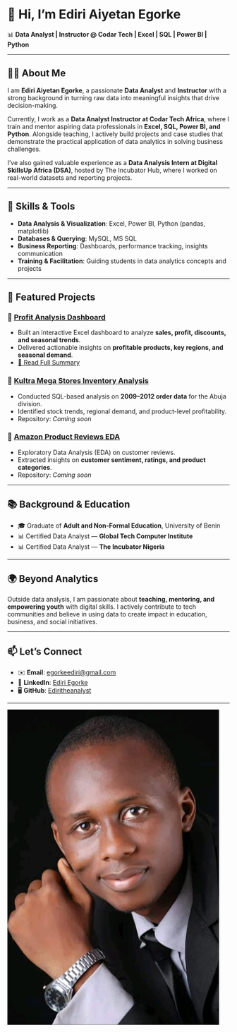 # 👋 Hi, I’m Ediri Aiyetan Egorke  

📊 **Data Analyst | Instructor @ Codar Tech | Excel | SQL | Power BI | Python**  

---

## 👨‍💻 About Me  
I am **Ediri Aiyetan Egorke**, a passionate **Data Analyst** and **Instructor** with a strong background in turning raw data into meaningful insights that drive decision-making.  

Currently, I work as a **Data Analyst Instructor at Codar Tech Africa**, where I train and mentor aspiring data professionals in **Excel, SQL, Power BI, and Python**. Alongside teaching, I actively build projects and case studies that demonstrate the practical application of data analytics in solving business challenges.  

I’ve also gained valuable experience as a **Data Analysis Intern at Digital SkillsUp Africa (DSA)**, hosted by The Incubator Hub, where I worked on real-world datasets and reporting projects.  

---

## 🎯 Skills & Tools  

- **Data Analysis & Visualization**: Excel, Power BI, Python (pandas, matplotlib)  
- **Databases & Querying**: MySQL, MS SQL  
- **Business Reporting**: Dashboards, performance tracking, insights communication  
- **Training & Facilitation**: Guiding students in data analytics concepts and projects  

---

## 📂 Featured Projects  

### 🔹 [Profit Analysis Dashboard](#)  
- Built an interactive Excel dashboard to analyze **sales, profit, discounts, and seasonal trends**.  
- Delivered actionable insights on **profitable products, key regions, and seasonal demand**.  
- [📖 Read Full Summary](https://github.com/Ediritheanalyst/Profit-analysis-dashboard.md)  

### 🔹 [Kultra Mega Stores Inventory Analysis](#)  
- Conducted SQL-based analysis on **2009–2012 order data** for the Abuja division.  
- Identified stock trends, regional demand, and product-level profitability.  
- Repository: *Coming soon*  

### 🔹 [Amazon Product Reviews EDA](#)  
- Exploratory Data Analysis (EDA) on customer reviews.  
- Extracted insights on **customer sentiment, ratings, and product categories**.  
- Repository: *Coming soon*  

---

## 📚 Background & Education  

- 🎓 Graduate of **Adult and Non-Formal Education**, University of Benin  
- 📊 Certified Data Analyst — **Global Tech Computer Institute**  
- 📊 Certified Data Analyst — **The Incubator Nigeria**  

---

## 🌍 Beyond Analytics  

Outside data analysis, I am passionate about **teaching, mentoring, and empowering youth** with digital skills. I actively contribute to tech communities and believe in using data to create impact in education, business, and social initiatives.  

---

## 📫 Let’s Connect  

- ✉️ **Email**: [egorkeediri@gmail.com](mailto:egorkeediri@gmail.com)  
- 💼 **LinkedIn**: [Ediri Egorke](https://www.linkedin.com/in/ediri-egorke-01630b1b7)  
- 🖥 **GitHub**: [Ediritheanalyst](https://github.com/Ediritheanalyst)  

---


![](image3.jpg)

